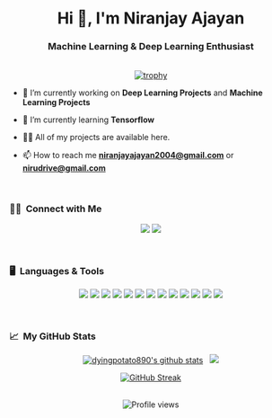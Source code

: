 <h1 align="center">Hi 👋, I'm Niranjay Ajayan</h1>
<h3 align="center">Machine Learning & Deep Learning Enthusiast</h3><br>

<div align="center">
  <a href="https://github.com/ryo-ma/github-profile-trophy">
    <img src="https://github-profile-trophy.vercel.app/?username=dyingpotato890&theme=onedark&no-bg=true" alt="trophy" />
  </a>
</div>

- 🔭 I’m currently working on **Deep Learning Projects** and **Machine Learning Projects**

- 🌱 I’m currently learning **Tensorflow**

- 👨‍💻 All of my projects are available here.

- 📫 How to reach me **niranjayajayan2004@gmail.com** or **nirudrive@gmail.com**
<br>

### 🤝🏻 &nbsp;Connect with Me

<p align="center">
  <a href="https://www.linkedin.com/in/niranjay-ajayan-717792257/"><img src="https://img.shields.io/badge/linkedin-%230077B5.svg?style=for-the-badge&logo=linkedin&logoColor=white"/></a>
  <a href="mailto:nirudrive@gmail.com"><img src="https://img.shields.io/badge/Gmail-D14836?style=for-the-badge&logo=gmail&logoColor=white"/></a>
</p>
<br>

### 🖥️ &nbsp;Languages & Tools

<p>
<div align="center">
  <img src="https://img.shields.io/badge/Python-3776AB.svg?style=for-the-badge&logo=Python&logoColor=white">
  <img src="https://img.shields.io/badge/Jupyter-F37626.svg?style=for-the-badge&logo=Jupyter&logoColor=white">
  <img src="https://img.shields.io/badge/pandas-150458.svg?style=for-the-badge&logo=pandas&logoColor=white">
  <img src="https://img.shields.io/badge/NumPy-013243.svg?style=for-the-badge&logo=NumPy&logoColor=white">
  <img src="https://img.shields.io/badge/scikit--learn-%23F7931E.svg?style=for-the-badge&logo=scikit-learn&logoColor=white">
  <img src="https://img.shields.io/badge/opencv-%23white.svg?style=for-the-badge&logo=opencv&logoColor=white">
  <img src="https://img.shields.io/badge/TensorFlow-FF6F00.svg?style=for-the-badge&logo=TensorFlow&logoColor=white">
  <img src="https://img.shields.io/badge/MySQL-4479A1.svg?style=for-the-badge&logo=MySQL&logoColor=white">
  <img src="https://img.shields.io/badge/java-%23ED8B00.svg?style=for-the-badge&logo=openjdk&logoColor=white">
  <img src="https://img.shields.io/badge/C-A8B9CC.svg?style=for-the-badge&logo=C&logoColor=black">
  <img src="https://img.shields.io/badge/JavaScript-F7DF1E.svg?style=for-the-badge&logo=JavaScript&logoColor=black">
  <img src="https://img.shields.io/badge/npm-CB3837.svg?style=for-the-badge&logo=npm&logoColor=white">
  <img src="https://img.shields.io/badge/node.js-6DA55F?style=for-the-badge&logo=node.js&logoColor=white">
</div>
</p>
<br>

### 📈 &nbsp;My GitHub Stats

<p align="center">
  <a href="https://github.com/dyingpotato890">
    <img src="https://github-readme-stats.vercel.app/api?username=dyingpotato890&show_icons=true&include_all_commits=true&count_private=true&theme=tokyonight&hide_border=true" alt="dyingpotato890's github stats" /></a>&nbsp;&nbsp;
  <a href="https://github.com/dyingpotato890">
    <img src="https://github-readme-stats.vercel.app/api/top-langs/?username=dyingpotato890&layout=compact&theme=tokyonight&hide_border=true&langs_count=8&count_private=true&show_icons=true" />
  </a>
  <p align = "center">
    <a href="https://git.io/streak-stats"><img src="https://github-readme-streak-stats.herokuapp.com?user=dyingpotato890&theme=tokyonight&date_format=M%20j%5B%2C%20Y%5D" alt="GitHub Streak" />
    </a>
  </p>
</p>
<br>

<div align="center">
  <img src="https://komarev.com/ghpvc/?username=dyingpotato890&color=red&style=flat-square" alt="Profile views" />
</div>
